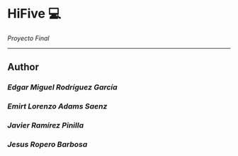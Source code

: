 # HiFive :computer:

_Proyecto Final_

---

## Author
### _Edgar Miguel Rodríguez García_
### _Emirt Lorenzo	Adams Saenz_
### _Javier Ramírez Pinilla_
### _Jesus	Ropero Barbosa_
